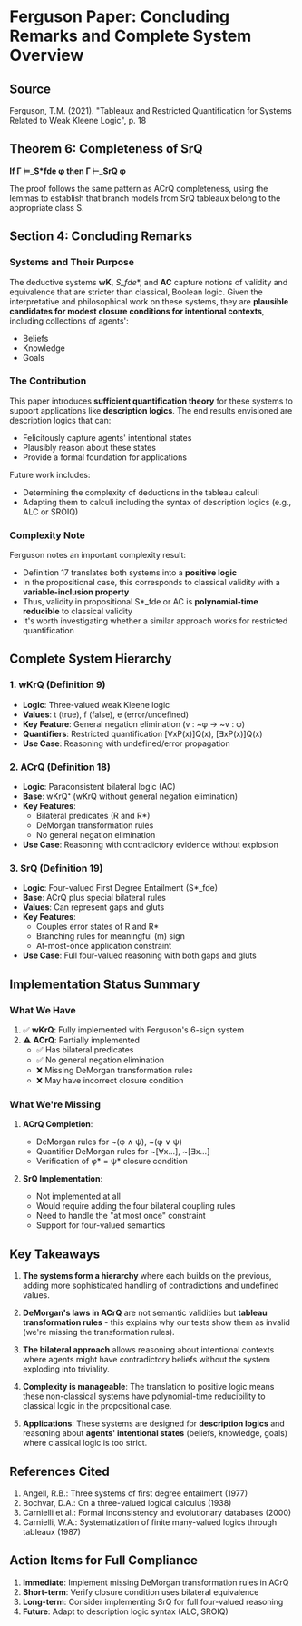 # Ferguson Paper: Concluding Remarks and Complete System Overview

## Source
Ferguson, T.M. (2021). "Tableaux and Restricted Quantification for Systems Related to Weak Kleene Logic", p. 18

## Theorem 6: Completeness of SrQ
**If Γ ⊨_S*fde φ then Γ ⊢_SrQ φ**

The proof follows the same pattern as ACrQ completeness, using the lemmas to establish that branch models from SrQ tableaux belong to the appropriate class S.

## Section 4: Concluding Remarks

### Systems and Their Purpose

The deductive systems **wK**, **S*_fde**, and **AC** capture notions of validity and equivalence that are stricter than classical, Boolean logic. Given the interpretative and philosophical work on these systems, they are **plausible candidates for modest closure conditions for intentional contexts**, including collections of agents':
- Beliefs
- Knowledge  
- Goals

### The Contribution

This paper introduces **sufficient quantification theory** for these systems to support applications like **description logics**. The end results envisioned are description logics that can:
- Felicitously capture agents' intentional states
- Plausibly reason about these states
- Provide a formal foundation for applications

Future work includes:
- Determining the complexity of deductions in the tableau calculi
- Adapting them to calculi including the syntax of description logics (e.g., ALC or SROIQ)

### Complexity Note

Ferguson notes an important complexity result:
- Definition 17 translates both systems into a **positive logic**
- In the propositional case, this corresponds to classical validity with a **variable-inclusion property**
- Thus, validity in propositional S*_fde or AC is **polynomial-time reducible** to classical validity
- It's worth investigating whether a similar approach works for restricted quantification

## Complete System Hierarchy

### 1. wKrQ (Definition 9)
- **Logic**: Three-valued weak Kleene logic
- **Values**: t (true), f (false), e (error/undefined)
- **Key Feature**: General negation elimination (v : ~φ → ~v : φ)
- **Quantifiers**: Restricted quantification [∀xP(x)]Q(x), [∃xP(x)]Q(x)
- **Use Case**: Reasoning with undefined/error propagation

### 2. ACrQ (Definition 18)
- **Logic**: Paraconsistent bilateral logic (AC)
- **Base**: wKrQ⁺ (wKrQ without general negation elimination)
- **Key Features**:
  - Bilateral predicates (R and R*)
  - DeMorgan transformation rules
  - No general negation elimination
- **Use Case**: Reasoning with contradictory evidence without explosion

### 3. SrQ (Definition 19)
- **Logic**: Four-valued First Degree Entailment (S*_fde)
- **Base**: ACrQ plus special bilateral rules
- **Values**: Can represent gaps and gluts
- **Key Features**:
  - Couples error states of R and R*
  - Branching rules for meaningful (m) sign
  - At-most-once application constraint
- **Use Case**: Full four-valued reasoning with both gaps and gluts

## Implementation Status Summary

### What We Have
1. ✅ **wKrQ**: Fully implemented with Ferguson's 6-sign system
2. ⚠️ **ACrQ**: Partially implemented
   - ✅ Has bilateral predicates
   - ✅ No general negation elimination
   - ❌ Missing DeMorgan transformation rules
   - ❌ May have incorrect closure condition

### What We're Missing
1. **ACrQ Completion**:
   - DeMorgan rules for ~(φ ∧ ψ), ~(φ ∨ ψ)
   - Quantifier DeMorgan rules for ~[∀x...], ~[∃x...]
   - Verification of φ* = ψ* closure condition

2. **SrQ Implementation**:
   - Not implemented at all
   - Would require adding the four bilateral coupling rules
   - Need to handle the "at most once" constraint
   - Support for four-valued semantics

## Key Takeaways

1. **The systems form a hierarchy** where each builds on the previous, adding more sophisticated handling of contradictions and undefined values.

2. **DeMorgan's laws in ACrQ** are not semantic validities but **tableau transformation rules** - this explains why our tests show them as invalid (we're missing the transformation rules).

3. **The bilateral approach** allows reasoning about intentional contexts where agents might have contradictory beliefs without the system exploding into triviality.

4. **Complexity is manageable**: The translation to positive logic means these non-classical systems have polynomial-time reducibility to classical logic in the propositional case.

5. **Applications**: These systems are designed for **description logics** and reasoning about **agents' intentional states** (beliefs, knowledge, goals) where classical logic is too strict.

## References Cited

1. Angell, R.B.: Three systems of first degree entailment (1977)
2. Bochvar, D.A.: On a three-valued logical calculus (1938)
3. Carnielli et al.: Formal inconsistency and evolutionary databases (2000)
4. Carnielli, W.A.: Systematization of finite many-valued logics through tableaux (1987)

## Action Items for Full Compliance

1. **Immediate**: Implement missing DeMorgan transformation rules in ACrQ
2. **Short-term**: Verify closure condition uses bilateral equivalence
3. **Long-term**: Consider implementing SrQ for full four-valued reasoning
4. **Future**: Adapt to description logic syntax (ALC, SROIQ)